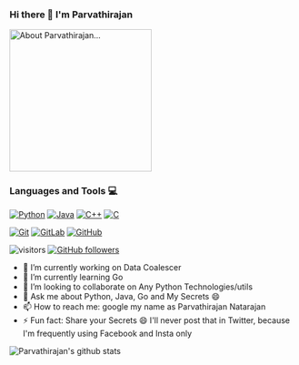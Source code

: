 ### Hi there 👋 I'm Parvathirajan

<img src="https://raw.githubusercontent.com/parvathirajan/parvathirajan/master/Mine%20Git%20Banner.png" alt="About Parvathirajan..." height="250">

### Languages and Tools :computer:

[![Python](https://img.shields.io/badge/-Python-black?style=flat&logo=python&link=https://github.com/parvathirajan)](https://github.com/parvathirajan) [![Java](https://img.shields.io/badge/Java-orange?style=flat&logo=java&logoColor=white&link=https://github.com/parvathirajan)](https://github.com/parvathirajan) [![C++](https://img.shields.io/badge/-C++-00599C?style=flat&logo=c++&link=https://github.com/parvathirajan)](https://github.com/parvathirajan) [![C](https://img.shields.io/badge/-A8B9CC?style=flat&logo=c&logoColor=white&link=https://github.com/parvathirajan)](https://github.com/parvathirajan) 

[![Git](https://img.shields.io/badge/-Git-black?style=flat&logo=git&link=https://github.com/parvathirajan)](https://github.com/parvathirajan) [![GitLab](https://img.shields.io/badge/-GitLab-FCA121?style=flat&logo=gitlab&link=https://github.com/parvathirajan)](https://gitlab.com/parvathirajan) [![GitHub](https://img.shields.io/badge/-GitHub-181717?style=flat&logo=github&link=https://github.com/parvathirajan)](https://github.com/parvathirajan)

![visitors](https://visitor-badge.laobi.icu/badge?page_id=parvathirajan.visitor-badge) [![GitHub followers](https://img.shields.io/github/followers/parvathirajan.svg?style=social&label=Follow&maxAge=2592000)](https://github.com/parvathirajan?tab=followers)

- 🔭 I’m currently working on Data Coalescer
- 🌱 I’m currently learning Go
- 👯 I’m looking to collaborate on Any Python Technologies/utils
- 💬 Ask me about Python, Java, Go and My Secrets 😄
- 📫 How to reach me: google my name as Parvathirajan Natarajan
- ⚡ Fun fact: Share your Secrets 😄 I'll never post that in Twitter, because I'm frequently using Facebook and Insta only

![Parvathirajan's github stats](https://github-readme-stats.vercel.app/api?username=parvathirajan&show_icons=true&line_height=30)


